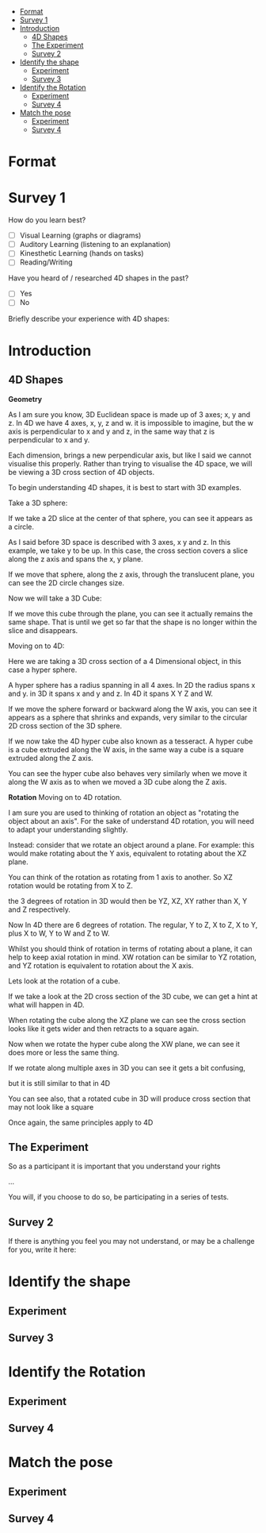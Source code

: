 - [Format](#format)
- [Survey 1](#survey-1)
- [Introduction](#introduction)
  - [4D Shapes](#4d-shapes)
  - [The Experiment](#the-experiment)
  - [Survey 2](#survey-2)
- [Identify the shape](#identify-the-shape)
  - [Experiment](#experiment)
  - [Survey 3](#survey-3)
- [Identify the Rotation](#identify-the-rotation)
  - [Experiment](#experiment-1)
  - [Survey 4](#survey-4)
- [Match the pose](#match-the-pose)
  - [Experiment](#experiment-2)
  - [Survey 4](#survey-4-1)

# Format
<!-- 
Same format for every test, but randomly give each user 1 specific representation and method of interaction

Representations to include
 - timeline
 - each rotational view of the 4th dimension
 - 3D rotation view with 4D object

 - 3D counter part to experiment with? Will it showcase that they have learnt if they have direct reference?

Interactions to include
 - swipe
 - grab ball
-->


# Survey 1
<!-- 
What way do you think
 - the different ways of thinking
 - do they think in a geometric way?

Have you heard of 4D shapes
-->

How do you learn best?
 - [ ] Visual Learning (graphs or diagrams)
 - [ ] Auditory Learning (listening to an explanation)
 - [ ] Kinesthetic Learning (hands on tasks)
 - [ ] Reading/Writing

Have you heard of / researched 4D shapes in the past?
 - [ ] Yes
 - [ ] No

Briefly describe your experience with 4D shapes:

# Introduction
## 4D Shapes

**Geometry**
<!-- Graphic of 3D axes -->
As I am sure you know, 3D Euclidean space is made up of 3 axes; x, y and z.
In 4D we have 4 axes, x, y, z and w. it is impossible to imagine, but the w axis is perpendicular to x and y and z, in the same way that z is perpendicular to x and y.

<!-- Tesseract graphic -->
Each dimension, brings a new perpendicular axis, but like I said we cannot visualise this properly. Rather than trying to visualise the 4D space, we will be viewing a 3D cross section of 4D objects.

<!-- 3D Sphere -->
To begin understanding 4D shapes, it is best to start with 3D examples.

Take a 3D sphere:

If we take a 2D slice at the center of that sphere, you can see it appears as a circle.

<!-- overlaid arrows to show axes -->
As I said before 3D space is described with 3 axes, x y and z. In this example, we take y to be up. In this case, the cross section covers a slice along the z axis and spans the x, y plane.

If we move that sphere, along the z axis, through the translucent plane, you can see the 2D circle changes size.

<!-- 3D Cube -->
Now we will take a 3D Cube:

If we move this cube through the plane, you can see it actually remains the same shape. That is until we get so far that the shape is no longer within the slice and disappears.

<!-- 4D Sphere -->
Moving on to 4D: 

Here we are taking a 3D cross section of a 4 Dimensional object, in this case a hyper sphere.

A hyper sphere has a radius spanning in all 4 axes. In 2D the radius spans x and y. in 3D it spans x and y and z. In 4D it spans X Y Z and W.

If we move the sphere forward or backward along the W axis, you can see it appears as a sphere that shrinks and expands, very similar to the circular 2D cross section of the 3D sphere.

<!-- 4D Cube -->
If we now take the 4D hyper cube also known as a tesseract.
A hyper cube is a cube extruded along the W axis, in the same way a cube is a square extruded along the Z axis.

You can see the hyper cube also behaves very similarly when we move it along the W axis as to when we moved a 3D cube along the Z axis.

**Rotation**
Moving on to 4D rotation.

<!-- Rotation Video -->
I am sure you are used to thinking of rotation an object as "rotating the object about an axis". For the sake of understand 4D rotation, you will need to adapt your understanding slightly. 

Instead: consider that we rotate an object around a plane.
For example: this would make rotating about the Y axis, equivalent to rotating about the XZ plane.

You can think of the rotation as rotating from 1 axis to another. So XZ rotation would be rotating from X to Z.

the 3 degrees of rotation in 3D would then be YZ, XZ, XY rather than X, Y and Z respectively.

<!-- QUICK Video of each degree - _W disapear-->
Now In 4D there are 6 degrees of rotation. The regular, Y to Z, X to Z, X to Y, plus X to W, Y to W and Z to W.

Whilst you should think of rotation in terms of rotating about a plane, it can help to keep axial rotation in mind. XW rotation can be similar to YZ rotation, and YZ rotation is equivalent to rotation about the X axis.

Lets look at the rotation of a cube.

<!-- Rotating 3D Cube -->
If we take a look at the 2D cross section of the 3D cube, we can get a hint at what will happen in 4D.

When rotating the cube along the XZ plane we can see the cross section looks like it gets wider and then retracts to a square again.

<!-- Rotating a 4D Cube -->
Now when we rotate the hyper cube along the XW plane, we can see it does more or less the same thing.

<!-- Rotating in multiple planes 4D Cube -->
If we rotate along multiple axes in 3D you can see it gets a bit confusing,

but it is still similar to that in 4D

<!-- Rotated 3D cube along W -->
You can see also, that a rotated cube in 3D will produce cross section that may not look like a square

<!-- Rotated 4D cube along W -->
Once again, the same principles apply to 4D

## The Experiment
<!--
Explain the series of tests
 - repeat the same tests 3 times for 3 different representations
 - Tests:
   - 1st - shape identification
     - given a shape that is randomly oriented, 
       can you tell me what that shape is?
     - 2 mins per shape
   - 2nd - rotation identification
     - given a shape that is rotating, can you tell me what plane 
       or planes of rotation the object is rotating around
     - 2 mins per shape
   - 3rd - matching an objects orientation
     - Given a randomly oriented object, can you match the objects 
       pose
     - Try get as close as possible before submitting
     - 6 mins per shape
 - Representations:
   - 3D to 4D
     - A 3D object in the bottom left that mimics XW, YW and ZW
       rotation by rotating on YZ, XZ and XY planes respectively
   - W axis Timeline
     - The central cross section is the focus of attention, but
       either side of the white object are red and blue objects, cross sections of the shape shape but stepped +/- 0.4 and +/- 0.8 into
       the 4th dimension, the further away from the central object it is
   - Multi-Rotational view of 4D object
     - In the top left is the regular 4D object.
     - On the right is the same object but viewed at a 90deg angle on the 
       XW plane
     - Under that, in the bottom right is the same object as the top left
       but rotated on the YW plane
     - To the left of that, in the bottom left is the same object as the   
       top left but rotated on the ZW plane
 - Texture
   - Through each test the object may be coloured in a different way.
     - diffuse lighting
     - RGBW with diffuse lighting
     - RGBW with pattern
     - Blue/Red +/-normal direction with pattern

 - Measurements
   - You will be measured on your speed and your accuracy but take your time. 
   - After testing each representation you will be shown your updated statistics.
   - BTS
     - Average for Representation:
       - Time to submit
         - normalised to max time per task
       - Accuracy
         - 0% OR 100% if select from options
         - 0% TO 100% for pose matching
       - User ID
     - Average for specific Test - with respect to representation
       - Representation
       - Time to submit
       - Accuracy/Correctness
       - User ID
     - Average for specific Test - with respect to texture
       - Texture
       - Time to submit
       - Accuracy/Correctness
       - User ID
     - Raw Data
       - Representation
       - Test
       - Shape
       - Texture
       - Time
       - Accuracy
       - User ID

Explain how each representation will be explained
Explain how to manipulate the shape
Rights as a participant
-->

So as a participant it is important that you understand your rights

...

You will, if you choose to do so, be participating in a series of tests.

## Survey 2
<!--
Note down anything you think you may not understand fully or think may be a challenge
-->

If there is anything you feel you may not understand, or may be a challenge for you, write it here:

# Identify the shape
## Experiment
<!-- 
Shape List:
Sphere
Cone - extending into w
Cone - extending into y
Capsule
Box
torus - r1 in xy plane
torus - r1 in xw plane
Pentachoron
Have each shape start at a random w with multiple chances for each shape to repeat?

Given an un-rotated shape, move the hyper plane to identify the shape
Present all shapes as options. Give 30 seconds or 1 minute per shapes.
Select button to choose the shape, submit button the end the timer early.

Ask about their confidence after each shape. - avoid saying if they are right or wrong to avoid effecting moral

Given a rotated shape, move the hyper plane and rotate the shape to identify it
Present all shapes as options. Give 2-3 minutes per shape
Select button to choose the shape, submit button the end the timer early.

Ask about their confidence after each shape. - avoid saying if they are right or wrong to avoid effecting moral
-->

## Survey 3
<!--
How did you feel you did

How confident are you that you were able to identify x shapes 3D counter part correctly
Comment about x shape: Did it behave how you expected.
 - after every shape?
-->

# Identify the Rotation
## Experiment
<!-- 
Have a shape continuously rotating in 1 axis, allow the user to move along the w axis
Give 2-3 minutes for the user to identify the shape

Have a shape continuously rotating in 2 axis, allow the user to move along the w axis
Give 2-3 minutes for the user to identify the shape

Do I get them to identify the rotation? is that to arbitrary?
-->

## Survey 4
<!--
How did you feel you did

How confident are you that you were able to identify x shapes 3D counter part correctly
 - after every shape?

Did the behaviour make sense? Do you feel you understood it?
 - after every shape?

Comments about why you think it behaved it did?
 - after every shape?
-->

# Match the pose
## Experiment
<!-- 
Have a 4D Shape on the left that is randomly rotated
Have a 4D shape on the right that is un-rotated
10-15mins to manipulate the shape to try and match the pose.

Skip button after 5 or 10 mins?
-->

## Survey 4
<!--
Do you know which shape you were manipulating?
 - after every shape?

How difficult did you find matching the pose
 - after every shape?

Comments: open question about how they found the task
-->